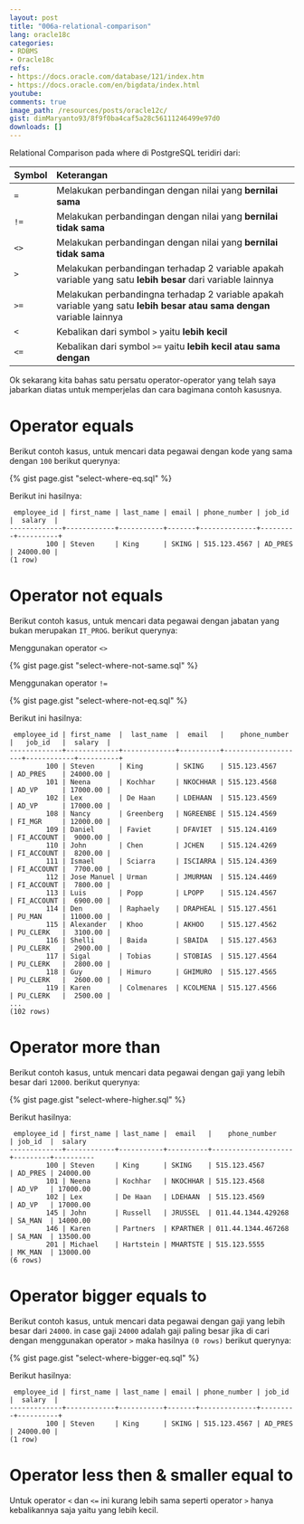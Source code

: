 ```yaml
---
layout: post
title: "006a-relational-comparison"
lang: oracle18c
categories:
- RDBMS
- Oracle18c
refs: 
- https://docs.oracle.com/database/121/index.htm
- https://docs.oracle.com/en/bigdata/index.html
youtube: 
comments: true
image_path: /resources/posts/oracle12c/
gist: dimMaryanto93/8f9f0ba4caf5a28c56111246499e97d0
downloads: []
---
```


Relational Comparison pada where di PostgreSQL teridiri dari:

| Symbol                        | Keterangan  |
| :---                          | :---        |
| `=`                           | Melakukan perbandingan dengan nilai yang **bernilai sama** |
| `!=`                          | Melakukan perbandingan dengan nilai yang **bernilai tidak sama** |
| `<>`                          | Melakukan perbandingan dengan nilai yang **bernilai tidak sama** |
| `>`                           | Melakukan perbandingan terhadap 2 variable apakah variable yang satu **lebih besar** dari variable lainnya |
| `>=`                          | Melakukan perbandingna terhadap 2 variable apakah variable yang satu **lebih besar atau sama dengan** variable lainnya |
| `<`                           | Kebalikan dari symbol `>` yaitu **lebih kecil** |
| `<=`                          | Kebalikan dari symbol `>=` yaitu **lebih kecil atau sama dengan** |

Ok sekarang kita bahas satu persatu operator-operator yang telah saya jabarkan diatas untuk memperjelas dan cara bagimana contoh kasusnya.

# Operator equals

Berikut contoh kasus, untuk mencari data pegawai dengan kode yang sama dengan `100` berikut querynya:

{% gist page.gist "select-where-eq.sql" %}

Berikut ini hasilnya:

```postgresql-console
 employee_id | first_name | last_name | email | phone_number | job_id  |  salary  | 
-------------+------------+-----------+-------+--------------+---------+----------+
         100 | Steven     | King      | SKING | 515.123.4567 | AD_PRES | 24000.00 |
(1 row)
```

# Operator not equals

Berikut contoh kasus, untuk mencari data pegawai dengan jabatan yang bukan merupakan `IT_PROG`. berikut querynya:

Menggunakan operator `<>`

{% gist page.gist "select-where-not-same.sql" %}

Menggunakan operator `!=`

{% gist page.gist "select-where-not-eq.sql" %}

Berikut ini hasilnya:

```postgresql-console
 employee_id | first_name  |  last_name  |  email   |    phone_number    |   job_id   |  salary  |
-------------+-------------+-------------+----------+--------------------+------------+----------+
         100 | Steven      | King        | SKING    | 515.123.4567       | AD_PRES    | 24000.00 |
         101 | Neena       | Kochhar     | NKOCHHAR | 515.123.4568       | AD_VP      | 17000.00 |
         102 | Lex         | De Haan     | LDEHAAN  | 515.123.4569       | AD_VP      | 17000.00 |
         108 | Nancy       | Greenberg   | NGREENBE | 515.124.4569       | FI_MGR     | 12000.00 |
         109 | Daniel      | Faviet      | DFAVIET  | 515.124.4169       | FI_ACCOUNT |  9000.00 |
         110 | John        | Chen        | JCHEN    | 515.124.4269       | FI_ACCOUNT |  8200.00 |
         111 | Ismael      | Sciarra     | ISCIARRA | 515.124.4369       | FI_ACCOUNT |  7700.00 |
         112 | Jose Manuel | Urman       | JMURMAN  | 515.124.4469       | FI_ACCOUNT |  7800.00 |
         113 | Luis        | Popp        | LPOPP    | 515.124.4567       | FI_ACCOUNT |  6900.00 |
         114 | Den         | Raphaely    | DRAPHEAL | 515.127.4561       | PU_MAN     | 11000.00 |
         115 | Alexander   | Khoo        | AKHOO    | 515.127.4562       | PU_CLERK   |  3100.00 |
         116 | Shelli      | Baida       | SBAIDA   | 515.127.4563       | PU_CLERK   |  2900.00 |
         117 | Sigal       | Tobias      | STOBIAS  | 515.127.4564       | PU_CLERK   |  2800.00 |
         118 | Guy         | Himuro      | GHIMURO  | 515.127.4565       | PU_CLERK   |  2600.00 |
         119 | Karen       | Colmenares  | KCOLMENA | 515.127.4566       | PU_CLERK   |  2500.00 |
...
(102 rows)
```

# Operator more than

Berikut contoh kasus, untuk mencari data pegawai dengan gaji yang lebih besar dari `12000`. berikut querynya:

{% gist page.gist "select-where-higher.sql" %}

Berikut hasilnya:

```postgresql-console
 employee_id | first_name | last_name |  email   |    phone_number    | job_id  |  salary  
-------------+------------+-----------+----------+--------------------+---------+----------
         100 | Steven     | King      | SKING    | 515.123.4567       | AD_PRES | 24000.00
         101 | Neena      | Kochhar   | NKOCHHAR | 515.123.4568       | AD_VP   | 17000.00
         102 | Lex        | De Haan   | LDEHAAN  | 515.123.4569       | AD_VP   | 17000.00
         145 | John       | Russell   | JRUSSEL  | 011.44.1344.429268 | SA_MAN  | 14000.00
         146 | Karen      | Partners  | KPARTNER | 011.44.1344.467268 | SA_MAN  | 13500.00
         201 | Michael    | Hartstein | MHARTSTE | 515.123.5555       | MK_MAN  | 13000.00
(6 rows)
```

# Operator bigger equals to

Berikut contoh kasus, untuk mencari data pegawai dengan gaji yang lebih besar dari `24000`. in case gaji `24000` adalah gaji paling besar jika di cari dengan menggunakan operator `>` maka hasilnya `(0 rows)` berikut querynya:

{% gist page.gist "select-where-bigger-eq.sql" %}

Berikut hasilnya:

```postgresql-console
 employee_id | first_name | last_name | email | phone_number | job_id  |  salary  |
-------------+------------+-----------+-------+--------------+---------+----------+
         100 | Steven     | King      | SKING | 515.123.4567 | AD_PRES | 24000.00 |
(1 row)
```

# Operator less then & smaller equal to

Untuk operator `<` dan `<=` ini kurang lebih sama seperti operator `>` hanya kebalikannya saja yaitu yang lebih kecil.

